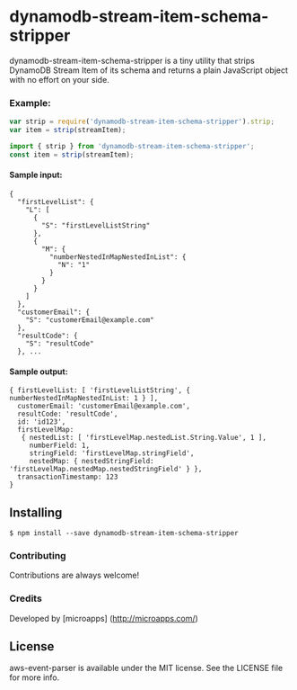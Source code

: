 # dynamodb-stream-item-schema-stripper

dynamodb-stream-item-schema-stripper is a tiny utility that strips DynamoDB Stream Item of its schema and returns a plain JavaScript object with no effort on your side.

### Example:
```javascript
var strip = require('dynamodb-stream-item-schema-stripper').strip;
var item = strip(streamItem);
```

```javascript
import { strip } from 'dynamodb-stream-item-schema-stripper';
const item = strip(streamItem);
```

#### Sample input:
```
{
  "firstLevelList": {
    "L": [
      {
        "S": "firstLevelListString"
      },
      {
        "M": {
          "numberNestedInMapNestedInList": {
            "N": "1"
          }
        }
      }
    ]
  },
  "customerEmail": {
    "S": "customerEmail@example.com"
  },
  "resultCode": {
    "S": "resultCode"
  }, ...
```

#### Sample output:
```
{ firstLevelList: [ 'firstLevelListString', { numberNestedInMapNestedInList: 1 } ],
  customerEmail: 'customerEmail@example.com',
  resultCode: 'resultCode',
  id: 'id123',
  firstLevelMap:
   { nestedList: [ 'firstLevelMap.nestedList.String.Value', 1 ],
     numberField: 1,
     stringField: 'firstLevelMap.stringField',
     nestedMap: { nestedStringField: 'firstLevelMap.nestedMap.nestedStringField' } },
  transactionTimestamp: 123
}
```

## Installing

```
$ npm install --save dynamodb-stream-item-schema-stripper
```

### Contributing
Contributions are always welcome!

### Credits
Developed by [microapps] (http://microapps.com/)

## License
aws-event-parser is available under the MIT license. See the LICENSE file for more info.
